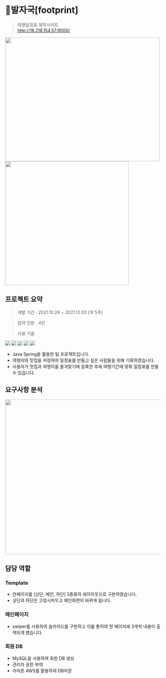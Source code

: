 # :feet:발자국[footprint]
> 여행일정표 제작사이트<br>http://18.218.154.57:9000/

<img src = "https://user-images.githubusercontent.com/84302546/149454115-1efc90da-396b-4056-a762-df17d95a6e55.png" width="500px" height="400px"> <img src = "https://user-images.githubusercontent.com/84302546/149459150-15b866da-5b5e-4c47-bffd-96b3a5c9bb93.png" height="400px">

## 프로젝트 요약
> 개발 기간 : 2021.10.29 ~ 2021.12.03 (약 5주)

> 참여 인원 : 4인

> 사용 기술<br>

<img src="https://img.shields.io/badge/Spring-6DB33F?style=flat-square&logo=Spring&logoColor=white"/></a>
<img src="https://img.shields.io/badge/Spring Boot-6DB33F?style=flat-square&logo=Spring Boot&logoColor=white"/></a>
<img src="https://img.shields.io/badge/java 8-007396?style=flat-square&logo=java&logoColor=white"/></a>
<img src="https://img.shields.io/badge/Gradle-02303A?style=flat-square&logo=Gradle&logoColor=white"/></a>
<img src="https://img.shields.io/badge/MySQL-F80000?style=flat-square&logo=MySQL&logoColor=white"/></a>

* Java Spring을 활용한 팀 프로젝트입니다.
* 여행지와 맛집을 저장하여 일정표를 만들고 싶은 사람들을 위해 기획하였습니다.
* 사용자가 맛집과 여행지를 즐겨찾기에 등록한 후에 여행기간에 맞춰 일정표를 만들수 있습니다.

## 요구사항 분석

<img src = "https://user-images.githubusercontent.com/84302546/149879575-a7a6df96-1d86-45ad-a882-d03a80f8d5b6.PNG" width="700px" height="500px"> 

## 담당 역할

### Template

* 한페이지를 [상단, 메인, 하단] 3종류의 레이아웃으로 구분하였습니다. 
* 상단과 하단은 고정시켜두고 메인화면이 바뀌게 됩니다.

### 메인페이지

* swiper를 사용하여 슬라이드를 구현하고 이를 통하여 한 페이지에 3개씩 내용이 출력되게 했습니다.

### 회원 DB

* MySQL을 사용하여 회원 DB 생성
* 관리자 권한 부여
* 아마존 AWS를 활용하여 DB저장
